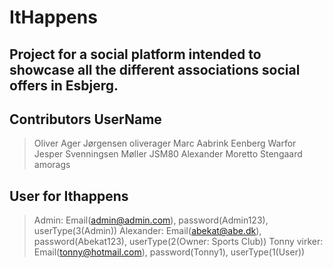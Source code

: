 # ItHappens

## Project for a social platform intended to showcase all the different associations social offers in Esbjerg.

## Contributors                  UserName
> Oliver Ager Jørgensen          oliverager
> Marc Aabrink Eenberg           Warfor
> Jesper Svenningsen Møller      JSM80
> Alexander Moretto Stengaard    amorags

## User for Ithappens
> Admin:         Email(admin@admin.com),     password(Admin123),   userType(3(Admin))
> Alexander:     Email(abekat@abe.dk),       password(Abekat123),  userType(2(Owner: Sports Club))
> Tonny virker:  Email(tonny@hotmail.com),   password(Tonny1),     userType(1(User))
